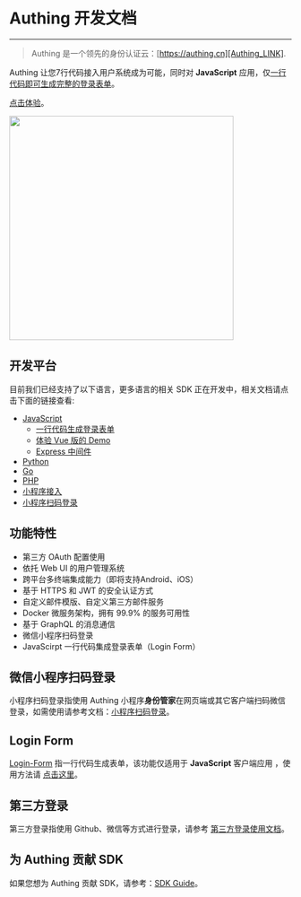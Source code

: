 # Authing 开发文档

----------

> Authing 是一个领先的身份认证云：[https://authing.cn][Authing_LINK].

Authing 让您7行代码接入用户系统成为可能，同时对 **JavaScript** 应用，仅[一行代码即可生成完整的登录表单](https://docs.authing.cn/#/quick_start/login-form)。

[点击体验](https://sample.authing.cn)。

<img width="400" height="400" src="https://cdn.authing.cn/sdk/guide/image/authing-login-form.png"/>

## 开发平台

目前我们已经支持了以下语言，更多语言的相关 SDK 正在开发中，相关文档请点击下面的链接查看:

 - [JavaScript][JavaScript_LINK]
   - [一行代码生成登录表单](https://docs.authing.cn/#/quick_start/login-form) 
   - [体验 Vue 版的 Demo](https://sample.authing.cn)
   - [Express 中间件](https://github.com/Authing/express-middleware)
 - [Python][Python_LINK]
 - [Go][GO_LINK]
 - [PHP][PHP_LINK]
 - [小程序接入][MINI_PROGEAM_LINK]
 - [小程序扫码登录][MINI_PROGEAM_SCAN_LINK] 

  [JavaScript_LINK]: https://docs.authing.cn/#/quick_start/javascript
  [PHP_LINK]: https://docs.authing.cn/#/quick_start/php
  [Java_LINK]: https://docs.authing.cn/#/quick_start/java
  [Python_LINK]: https://docs.authing.cn/#/quick_start/python
  [GO_LINK]: https://docs.authing.cn/#/quick_start/go
  [PHP_LINK]: https://docs.authing.cn/#/quick_start/php  
  [Authing_LINK]: https://authing.cn
  [MINI_PROGEAM_LINK]: https://docs.authing.cn/#/quick_start/wxapp
  [MINI_PROGEAM_SCAN_LINK]: https://docs.authing.cn/#/quick_start/wxapp_scan_login

## 功能特性

 - 第三方 OAuth 配置使用
 - 依托 Web UI 的用户管理系统
 - 跨平台多终端集成能力（即将支持Android、iOS）
 - 基于 HTTPS 和 JWT 的安全认证方式
 - 自定义邮件模版、自定义第三方邮件服务
 - Docker 微服务架构，拥有 99.9% 的服务可用性
 - 基于 GraphQL 的消息通信
 - 微信小程序扫码登录
 - JavaScirpt 一行代码集成登录表单（Login Form）

## 微信小程序扫码登录

小程序扫码登录指使用 Authing 小程序**身份管家**在网页端或其它客户端扫码微信登录，如需使用请参考文档：[小程序扫码登录][MINI_PROGEAM_SCAN_LINK]。

## Login Form

[Login-Form](https://github.com/Authing/login-form) 指一行代码生成表单，该功能仅适用于 **JavaScript** 客户端应用 ，使用方法请 [点击这里](https://docs.authing.cn/#/quick_start/login-form)。

## 第三方登录

第三方登录指使用 Github、微信等方式进行登录，请参考 [第三方登录使用文档](https://docs.authing.cn/#/oauth/oauth)。

## 为 Authing 贡献 SDK

如果您想为 Authing 贡献 SDK，请参考：[SDK Guide](https://docs.authing.cn/#/sdk/sdk)。
